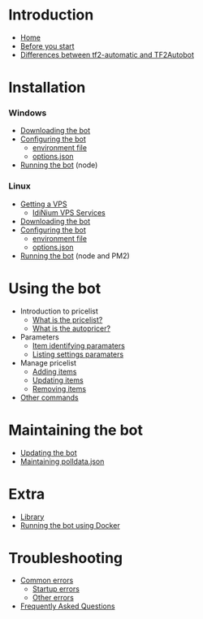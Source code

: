 # Introduction
- [Home](./index)
- [Before you start](./Before-you-start)
- [Differences between tf2-automatic and TF2Autobot](./Differences-between-TF2Autobot-and-tf2-automatic)

# Installation 
### Windows
- [Downloading the bot](./Downloading-the-bot-on-Windows)
- [Configuring the bot](./Introduction---Configuring-the-bot)
	- [environment file](./Configuring-the-bot)
	- [options.json](./Configure-your-options.json-file)
- [Running the bot](./Running-the-bot-on-Windows) (node)
### Linux
- [Getting a VPS](./Getting-a-VPS)
	- [IdiNium VPS Services](./IdiNium-VPS-Services)
- [Downloading the bot](./Downloading-the-bot-on-Linux)
- [Configuring the bot](./Introduction---Configuring-the-bot)
	- [environment file](./Configuring-the-bot)
	- [options.json](./Configure-your-options.json-file)
- [Running the bot](./Running-the-bot-on-Linux) (node and PM2)

# Using the bot
- Introduction to pricelist
    - [What is the pricelist?](./What-is-the-pricelist)
    - [What is the autopricer?](./What-is-the-autopricer)
- Parameters
    - [Item identifying paramaters](./Item-Identifying-parameters)
    - [Listing settings paramaters](./Listing-settings-parameters)
- Manage pricelist
    - [Adding items](./Adding-items)
    - [Updating items](./Updating-items)
    - [Removing items](./Removing-items)
- [Other commands](./Other-commands)

# Maintaining the bot
- [Updating the bot](./Updating-the-bot)
- [Maintaining polldata.json](./Maintaining-polldata.json)

# Extra
- [Library](./Library)
- [Running the bot using Docker](./Running-the-bot-using-docker)

# Troubleshooting
- [Common errors](./Common-Errors)
    - [Startup errors](./Common-Errors#startup-errors)
    - [Other errors](./Common-Errors#other-errors)
- [Frequently Asked Questions](./FAQ)